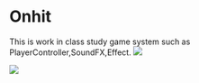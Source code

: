 # Onhit
This is work in class study game system such as PlayerController,SoundFX,Effect.
![](https://media.discordapp.net/attachments/406062303897714709/717666384934338701/onhit.png?width=759&height=595)

![](https://media.discordapp.net/attachments/406062303897714709/714046234494631998/unknown.png)

